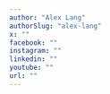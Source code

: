 ```yaml
---
author: "Alex Lang"
authorSlug: "alex-lang"
x: ""
facebook: ""
instagram: ""
linkedin: ""
youtube: ""
url: ""
---
```

